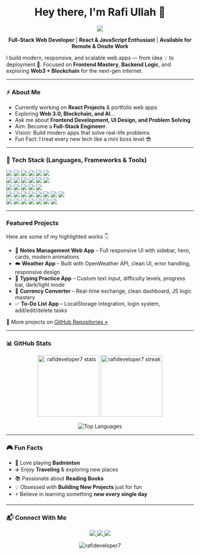 <h1 align="center">Hey there, I'm Rafi Ullah 👋</h1>

<p align="center">
<img src="https://readme-typing-svg.herokuapp.com?font=Fira+Code&weight=600&size=26&duration=3000&pause=1000&color=00BFFF&center=true&vCenter=true&width=600&lines=Full+Stack+Web+Developer;Frontend+%7C+Backend+%7C+MERN+Stack;%20Always+Learning+and+Building+Cool+Stuff!" />
</p>

<p align="center">
  <b>Full-Stack Web Developer</b> | <b>React & JavaScript Enthusiast</b> | <b>Available for Remote & Onsite Work</b>
</p>

<p align="start">
I build modern, responsive, and scalable web apps — from idea 💡 to deployment 🚀.  
Focused on <b>Frontend Mastery</b>, <b>Backend Logic</b>, and exploring <b>Web3 + Blockchain</b> for the next-gen internet.
</p>

---

### ⚡ About Me  
-  Currently working on **React Projects** & portfolio web apps  
-  Exploring **Web 3.0, Blockchain, and AI**...
-  Ask me about **Frontend Development, UI Design, and Problem Solving**  
-  Aim: Become a **Full-Stack Engineerr**.  
-  Vision: Build modern apps that solve real-life problems  
-  Fun Fact: I treat every new tech like a mini boss level 😎  

---

### 🧠 Tech Stack (Languages, Frameworks & Tools)

<p align="start">
  <img src="https://img.shields.io/badge/HTML5-E34F26?style=for-the-badge&logo=html5&logoColor=white" />
  <img src="https://img.shields.io/badge/CSS3-1572B6?style=for-the-badge&logo=css3&logoColor=white" />
  <img src="https://img.shields.io/badge/JavaScript-F7DF1E?style=for-the-badge&logo=javascript&logoColor=black" />
  <img src="https://img.shields.io/badge/Python-3776AB?style=for-the-badge&logo=python&logoColor=white" />
  <img src="https://img.shields.io/badge/C++-00599C?style=for-the-badge&logo=cplusplus&logoColor=white" />
  <img src="https://img.shields.io/badge/SQL-4479A1?style=for-the-badge&logo=postgresql&logoColor=white" />
  <br/>
  <img src="https://img.shields.io/badge/React-20232A?style=for-the-badge&logo=react&logoColor=61DAFB" />
  <img src="https://img.shields.io/badge/Bootstrap-7952B3?style=for-the-badge&logo=bootstrap&logoColor=white" />
  <img src="https://img.shields.io/badge/TailwindCSS-06B6D4?style=for-the-badge&logo=tailwindcss&logoColor=white" />
  <img src="https://img.shields.io/badge/SASS-CC6699?style=for-the-badge&logo=sass&logoColor=white" />
  <img src="https://img.shields.io/badge/Flexbox-FF6F00?style=for-the-badge&logo=css3&logoColor=white" />
  <img src="https://img.shields.io/badge/Responsive%20Design-00BFA6?style=for-the-badge&logo=responsively&logoColor=white" />
  <br/>
  <img src="https://img.shields.io/badge/Node.js-339933?style=for-the-badge&logo=nodedotjs&logoColor=white" />
  <img src="https://img.shields.io/badge/Express.js-000000?style=for-the-badge&logo=express&logoColor=white" />
  <img src="https://img.shields.io/badge/MongoDB-47A248?style=for-the-badge&logo=mongodb&logoColor=white" />
  <img src="https://img.shields.io/badge/MySQL-4479A1?style=for-the-badge&logo=mysql&logoColor=white" />
  <img src="https://img.shields.io/badge/Firebase-FFCA28?style=for-the-badge&logo=firebase&logoColor=black" />
  <br/>
  <img src="https://img.shields.io/badge/Git-F05032?style=for-the-badge&logo=git&logoColor=white" />
  <img src="https://img.shields.io/badge/GitHub-181717?style=for-the-badge&logo=github&logoColor=white" />
  <img src="https://img.shields.io/badge/VS%20Code-0078D4?style=for-the-badge&logo=visualstudiocode&logoColor=white" />
  <img src="https://img.shields.io/badge/Vercel-000000?style=for-the-badge&logo=vercel&logoColor=white" />
  <img src="https://img.shields.io/badge/Netlify-00C7B7?style=for-the-badge&logo=netlify&logoColor=white" />
  <img src="https://img.shields.io/badge/Postman-FF6C37?style=for-the-badge&logo=postman&logoColor=white" />
  <img src="https://img.shields.io/badge/Figma-F24E1E?style=for-the-badge&logo=figma&logoColor=white" />
  <img src="https://img.shields.io/badge/Canva-00C4CC?style=for-the-badge&logo=canva&logoColor=white" />
  <br/>
  <img src="https://img.shields.io/badge/Next.js-000000?style=for-the-badge&logo=nextdotjs&logoColor=white" />
  <img src="https://img.shields.io/badge/TypeScript-3178C6?style=for-the-badge&logo=typescript&logoColor=white" />
  <img src="https://img.shields.io/badge/Redux-764ABC?style=for-the-badge&logo=redux&logoColor=white" />
  <img src="https://img.shields.io/badge/GraphQL-E10098?style=for-the-badge&logo=graphql&logoColor=white" />
  <img src="https://img.shields.io/badge/Docker-2496ED?style=for-the-badge&logo=docker&logoColor=white" />
  <img src="https://img.shields.io/badge/Web3-121D33?style=for-the-badge&logo=web3dotjs&logoColor=white" />
  <img src="https://img.shields.io/badge/MOVE-0052CC?style=for-the-badge&logo=libreoffice&logoColor=white" />
</p>

---

###  Featured Projects  
Here are some of my highlighted works 👇  

- 📝 **Notes Management Web App** – Full responsive UI with sidebar, hero, cards, modern animations  
- ☁️ **Weather App** – Built with OpenWeather API, clean UI, error handling, responsive design  
- 🧠 **Typing Practice App** – Custom text input, difficulty levels, progress bar, dark/light mode  
- 💱 **Currency Converter** – Real-time exchange, clean dashboard, JS logic mastery  
- ✅ **To-Do List App** – LocalStorage integration, login system, add/edit/delete tasks  

🔗 More projects on [GitHub Repositories »](https://github.com/rafideveloper7?tab=repositories)

---

### 📊 GitHub Stats  

<p align="center">
  <img src="https://github-readme-stats.vercel.app/api?username=rafideveloper7&show_icons=true&theme=tokyonight" alt="rafideveloper7 stats" height="165" />
  <img src="https://github-readme-streak-stats.herokuapp.com/?user=rafideveloper7&theme=tokyonight" alt="rafideveloper7 streak" height="165" />
</p>

<p align="center">
  <img src="https://github-readme-stats.vercel.app/api/top-langs/?username=rafideveloper7&layout=compact&theme=tokyonight" alt="Top Languages" />
</p>

---

### 🎮 Fun Facts  
- 🏸 Love playing **Badminton**  
- ✈️ Enjoy **Traveling** & exploring new places  
- 📚 Passionate about **Reading Books**  
- 💡 Obsessed with **Building New Projects** just for fun  
- ⚡ Believe in learning something **new every single day**  

---

### 📬 Connect With Me  

<p align="center">
  <a href="https://github.com/rafideveloper7" target="_blank">
    <img src="https://img.shields.io/badge/GitHub-181717?style=for-the-badge&logo=github" />
  </a>
  <a href="mailto:rafideveloper7@gmail.com" target="_blank">
    <img src="https://img.shields.io/badge/Email-D14836?style=for-the-badge&logo=gmail&logoColor=white" />
  </a>
  <a href="https://www.linkedin.com/in/rafideveloper7/" target="_blank">
    <img src="https://img.shields.io/badge/LinkedIn-0077B5?style=for-the-badge&logo=linkedin" />
  </a>
</p>

<p align="center">
  <img src="https://komarev.com/ghpvc/?username=rafideveloper7&label=Profile%20Views&color=0e75b6&style=flat" alt="rafideveloper7" />
</p>
